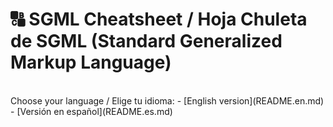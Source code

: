 # 🔠 SGML Cheatsheet / Hoja Chuleta de SGML (Standard Generalized Markup Language)
<br>
Choose your language / Elige tu idioma:
- [English version](README.en.md)
- [Versión en español](README.es.md)
